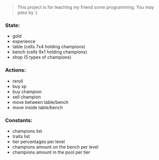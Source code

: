 > This project is for teaching my friend some programming. You may pass by :)

### State:

- gold
- experience
- table (cells 7x4 holding champions)
- bench (cells 9x1 holding champions)
- shop (5 types of champions)

### Actions:

- reroll
- buy xp
- buy champion
- sell champion
- move between table/bench
- move inside table/bench

### Constants:

- champions list
- traits list
- tier percentages per level
- champions amount on the bench per level
- champions amount in the pool per tier
